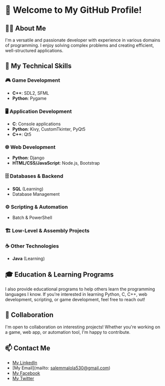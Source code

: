 # 👋 Welcome to My GitHub Profile!

## 🧑‍💻 About Me

I'm a versatile and passionate developer with experience in various domains of programming. 
I enjoy solving complex problems and creating efficient, well-structured applications.

## 🚀 My Technical Skills

### 🎮 Game Development
- **C++**: SDL2, SFML
- **Python**: Pygame

### 🖥️ Application Development
- **C**: Console applications
- **Python**: Kivy, CustomTkinter, PyQt5
- **C++**: Qt5

### 🌐 Web Development
- **Python**: Django
- **HTML/CSS/JavaScript**: Node.js, Bootstrap

### 🗄️ Databases & Backend
- **SQL** (Learning)
- Database Management

### ⚙️ Scripting & Automation
- Batch & PowerShell

### 🏗️ Low-Level & Assembly Projects

### ☕ Other Technologies
- **Java** (Learning)

## 🎓 Education & Learning Programs

I also provide educational programs to help others learn the programming languages I know. If you're interested in learning Python, C, C++, web development, scripting, or game development, feel free to reach out!

## 🤝 Collaboration

I'm open to collaboration on interesting projects! 
Whether you're working on a game, web app, or automation tool, I'm happy to contribute.

## 📫 Contact Me
- [My LinkedIn](https://example.com)
- [My Email](mailto: salemmalola530@gmail.com)
- [My Facebook](https://facebook.com/profile.php?Id=61573799728974)
- [My Twitter](https://x.com/SalemMalola)

